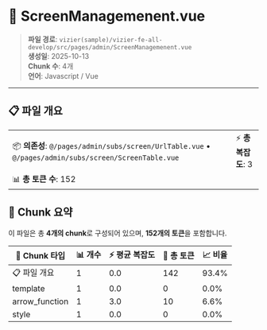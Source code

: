 # 📄 ScreenManagemenent.vue

> **파일 경로**: `vizier(sample)/vizier-fe-all-develop/src/pages/admin/ScreenManagemenent.vue`  
> **생성일**: 2025-10-13  
> **Chunk 수**: 4개  
> **언어**: Javascript / Vue
---





## 📋 파일 개요

| | |
|--|--|
| 📦 **의존성**: `@/pages/admin/subs/screen/UrlTable.vue` • `@/pages/admin/subs/screen/ScreenTable.vue` | ⚡ **총 복잡도**: 3 |
| 📊 **총 토큰 수**: 152 |  |






## 🧩 Chunk 요약

이 파일은 총 **4개의 chunk**로 구성되어 있으며, **152개의 토큰**을 포함합니다.

| 🧩 Chunk 타입 | 📊 개수 | ⚡ 평균 복잡도 | 📝 총 토큰 | 📈 비율 |
|---------------|--------|-------------|----------|--------|
| 📋 파일 개요 | 1 | 0.0 | 142 | 93.4% |
| template | 1 | 0.0 | 0 | 0.0% |
| arrow_function | 1 | 3.0 | 10 | 6.6% |
| style | 1 | 0.0 | 0 | 0.0% |

